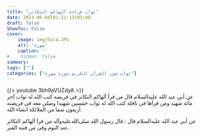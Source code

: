 ```yaml
---
title: "ثواب قراءة ألهاكم التكاثر"
date: 2023-06-04T01:21:13+03:00
draft: false
ShowToc: False
cover:
    image: img/hala.JPG
    alt: 'صورة'
    caption: ''
#    hidden: false
summary: 
tags: [""]
categories: ["ثواب سور القرآن الكريم سورة سورة"]
---
```

{{< youtube 3bh9aVUZdyA >}} 
<br>
عن أبي عبد الله عليه‌السلام قال من
قرأ ألهاكم التكاثر في فريضة كتب الله له ثواب أجر مائة شهيد ومن
قرأها في نافلة كتب الله له ثواب خمسين شهيدا وصلى معه في فريضته
أربعون صفا من الملائكة انشاء الله.

عن أبي عبد الله عليه‌السلام قال : قال رسول الله صلى‌الله‌عليه‌وآله من قرأ ألهاكم التكاثر عند
النوم وقى من فتنة القبر.

